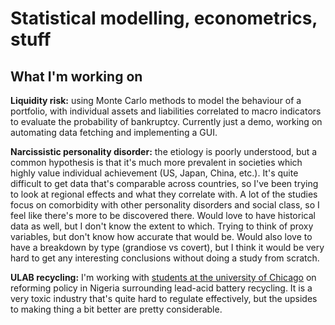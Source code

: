 # Statistical modelling, econometrics, stuff

## What I'm working on

**Liquidity risk:** using Monte Carlo methods to model the behaviour of a portfolio, with individual assets and liabilities correlated to macro indicators to evaluate the probability of bankruptcy. Currently just a demo, working on automating data fetching and implementing a GUI.

**Narcissistic personality disorder:** the etiology is poorly understood, but a common hypothesis is that it's much more prevalent in societies which highly value individual achievement (US, Japan, China, etc.). It's quite difficult to get data that's comparable across countries, so I've been trying to look at regional effects and what they correlate with. A lot of the studies focus on comorbidity with other personality disorders and social class, so I feel like there's more to be discovered there. Would love to have historical data as well, but I don't know the extent to which. Trying to think of proxy variables, but don't know how accurate that would be. Would also love to have a breakdown by type (grandiose vs covert), but I think it would be very hard to get any interesting conclusions without doing a study from scratch.

**ULAB recycling:** I'm working with [students at the university of Chicago](https://leadbatteries.substack.com/) on reforming policy in Nigeria surrounding lead-acid battery recycling. It is a very toxic industry that's quite hard to regulate effectively, but the upsides to making thing a bit better are pretty considerable.
